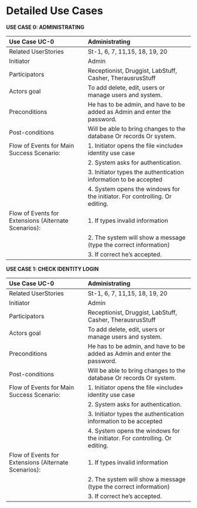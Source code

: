 # Detailed Use Cases #


**USE CASE 0: ADMINISTRATING** 

   
| Use Case UC-0            | Administrating                                                                  |  
|:-------------------------|:--------------------------------------------------------------------------------|  
| Related UserStories      |St-1, 6, 7, 11,15, 18, 19, 20                                                    |  
| Initiator                |Admin                                                                            |  
| Participators            |Receptionist, Druggist, LabStuff, Casher, TherausrusStuff                        |   
| Actors goal              |To add delete, edit, users or manage users and system.                           |  
| Preconditions            |He has to be admin, and have to be added as Admin and enter the password.        |  
| Post-conditions          |Will be able to bring changes to the database Or records Or system.              |  
|Flow of Events for Main Success Scenario:| 1. Initiator opens the file &#171;include&#187; identity use case|  
|                          |2. System asks for authentication.                                               |  
|                          |3. Initiator types the authentication information to be accepted                 |  
|                          |4. System opens the windows for the initiator. For controlling. Or editing.      |   
|Flow of Events for Extensions (Alternate Scenarios):|    1. If types invalid information                    |  
|                          | 2. The system will show a message (type the correct information)                |  
|                          | 3. If correct he’s accepted.                                                    |  

**USE CASE 1: CHECK IDENTITY LOGIN**  
   
| Use Case UC-0            | Administrating                                                                  |  
|:-------------------------|:--------------------------------------------------------------------------------|  
| Related UserStories      |St-1, 6, 7, 11,15, 18, 19, 20                                                    |  
| Initiator                |Admin                                                                            |  
| Participators            |Receptionist, Druggist, LabStuff, Casher, TherausrusStuff                        |   
| Actors goal              |To add delete, edit, users or manage users and system.                           |  
| Preconditions            |He has to be admin, and have to be added as Admin and enter the password.        |  
| Post-conditions          |Will be able to bring changes to the database Or records Or system.              |  
|Flow of Events for Main Success Scenario:| 1. Initiator opens the file &#171;include&#187; identity use case|  
|                          |2. System asks for authentication.                                               |  
|                          |3. Initiator types the authentication information to be accepted                 |  
|                          |4. System opens the windows for the initiator. For controlling. Or editing.      |   
|Flow of Events for Extensions (Alternate Scenarios):|    1. If types invalid information                    |  
|                          | 2. The system will show a message (type the correct information)                |  
|                          | 3. If correct he’s accepted.                                                    |  
